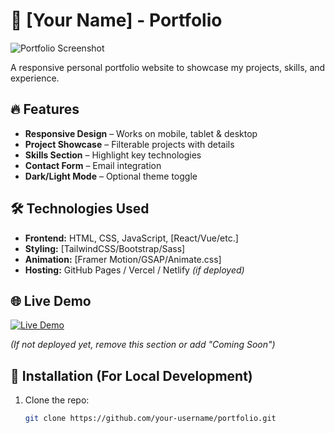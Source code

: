 # 🚀 [Your Name] - Portfolio  

![Portfolio Screenshot](./screenshot.png)  

A responsive personal portfolio website to showcase my projects, skills, and experience.  

## 🔥 Features  
- **Responsive Design** – Works on mobile, tablet & desktop  
- **Project Showcase** – Filterable projects with details  
- **Skills Section** – Highlight key technologies  
- **Contact Form** – Email integration  
- **Dark/Light Mode** – Optional theme toggle  

## 🛠️ Technologies Used  
- **Frontend:** HTML, CSS, JavaScript, [React/Vue/etc.]  
- **Styling:** [TailwindCSS/Bootstrap/Sass]  
- **Animation:** [Framer Motion/GSAP/Animate.css]  
- **Hosting:** GitHub Pages / Vercel / Netlify *(if deployed)*  

## 🌐 Live Demo  
[![Live Demo](https://img.shields.io/badge/-Live%20Demo-green?style=for-the-badge)](https://your-portfolio-link.com)  

*(If not deployed yet, remove this section or add "Coming Soon")*  

## 🚀 Installation (For Local Development)  
1. Clone the repo:  
   ```bash
   git clone https://github.com/your-username/portfolio.git
